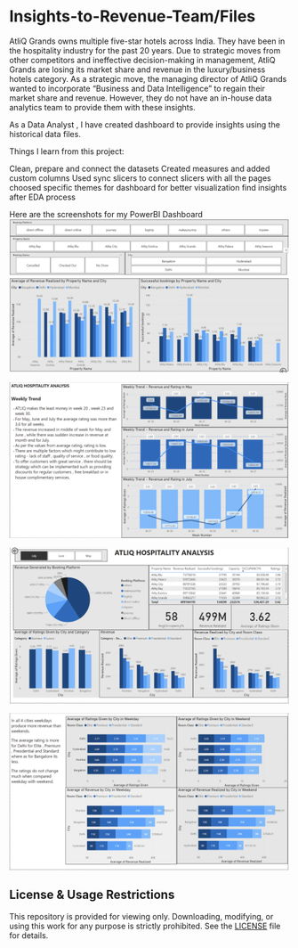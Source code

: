 # Insights-to-Revenue-Team/Files
AtliQ Grands owns multiple five-star hotels across India. They have been in the hospitality industry for the past 20 years. 
Due to strategic moves from other competitors and ineffective decision-making in management, AtliQ Grands are losing its market share and revenue in the luxury/business hotels category. As a strategic move, the managing director of AtliQ Grands wanted to incorporate “Business and Data Intelligence” to regain their market share and revenue. However, they do not have an in-house data analytics team to provide them with these insights.

As a Data Analyst , I have created dashboard to provide insights using the historical data files.

Things I learn from this project:

Clean, prepare and connect the datasets
Created measures and added custom columns
Used sync slicers to connect slicers with all the pages
choosed specific themes for dashboard for better visualization
find insights after EDA process

Here are the screenshots for my PowerBI Dashboard
![Power BI Dashboard](https://github.com/kaur-b76/Insights-to-Revenue-Team---Files/blob/main/Page%201.png)

![Power BI Dashboard](https://github.com/kaur-b76/Insights-to-Revenue-Team---Files/blob/main/Page%202.png)

![Power BI Dashboard](https://github.com/kaur-b76/Insights-to-Revenue-Team---Files/blob/main/Page%203.png)

![Power BI Dashboard](https://github.com/kaur-b76/Insights-to-Revenue-Team---Files/blob/main/Page%204.png)


## License & Usage Restrictions  
This repository is provided for viewing only. Downloading, modifying, or using this work for any purpose is strictly prohibited. See the [LICENSE](./LICENSE) file for details.


